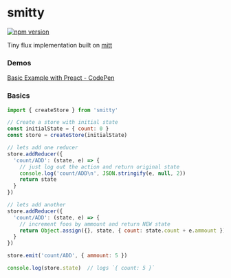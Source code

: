 # smitty

[![npm version](https://badge.fury.io/js/smitty.svg)](https://badge.fury.io/js/smitty)

Tiny flux implementation built on [mitt](https://git.io/mitt)

### Demos
[Basic Example with Preact - CodePen](http://codepen.io/tkh44/pen/zNNPPq)


### Basics
```javascript
import { createStore } from 'smitty'

// Create a store with initial state
const initialState = { count: 0 }
const store = createStore(initialState)

// lets add one reducer
store.addReducer({
  'count/ADD': (state, e) => {
    // just log out the action and return original state
    console.log('count/ADD\n', JSON.stringify(e, null, 2))
    return state
  }
})

// lets add another
store.addReducer({
  'count/ADD': (state, e) => {
    // increment foos by ammount and return NEW state
    return Object.assign({}, state, { count: state.count + e.ammount })
  }
})

store.emit('count/ADD', { ammount: 5 })

console.log(store.state)  // logs `{ count: 5 }`
```

